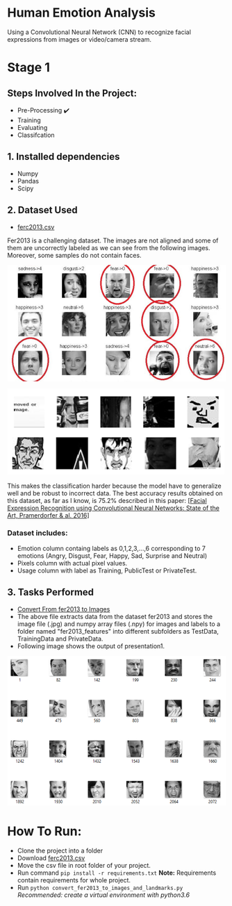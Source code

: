 
# Human Emotion Analysis

Using a Convolutional Neural Network (CNN) to recognize facial expressions from images or video/camera stream.

# Stage 1

## Steps Involved In the Project:

- Pre-Processing :heavy_check_mark:
- Training
- Evaluating
- Classifcation

## <a>1. Installed dependencies</a>

- Numpy
- Pandas
- Scipy

## <a>2. Dataset Used</a>
- [ferc2013.csv](https://www.kaggle.com/c/challenges-in-representation-learning-facial-expression-recognition-challenge/data)

Fer2013 is a challenging dataset. The images are not aligned and some of them are uncorrectly labeled as we can see from the following images. Moreover, some samples do not contain faces. 

![Fer2013 incorrect labeled images](img/fer2013_incorrect_labels.png)

![Fer2013 strange samples](img/FER2013_strange_samples.png)

This makes the classification harder because the model have to generalize well and be robust to incorrect data. The best accuracy results obtained on this dataset, as far as I know, is 75.2% described in this paper: 
[[Facial Expression Recognition using Convolutional Neural Networks: State of the Art, Pramerdorfer & al. 2016]](https://arxiv.org/abs/1612.02903)


### <a>Dataset includes:</a>
- Emotion column containg labels as 0,1,2,3,...,6 corresponding to 7 emotions (Angry, Disgust, Fear, Happy, Sad, Surprise and Neutral)
- Pixels column with actual pixel values.
- Usage column with label as Training, PublicTest or PrivateTest.

## <a>3. Tasks Performed</a>
- [Convert From fer2013 to Images](convert_fer2013_to_images_and_landmarks.py)
- The above file extracts data from the dataset fer2013 and stores the image file (.jpg) and numpy array files (.npy) for images and labels to a folder named "fer2013_features" into different subfolders as TestData, TrainingData and PrivateData.
- Following image shows the output of presentation1.

![Presentation1 Output](img/presentation1_sample_output.PNG)

# How To Run:
- Clone the project into a folder
- Download [ferc2013.csv](https://www.kaggle.com/c/challenges-in-representation-learning-facial-expression-recognition-challenge/data)
- Move the csv file in root folder of your project.
- Run command <code>pip install -r requirements.txt</code> 
    <b>Note:</b> Requirements contain requirements for whole project.
- Run <code>python convert_fer2013_to_images_and_landmarks.py</code> <br/>
<i>Recommended: create a virtual environment with python3.6</i>